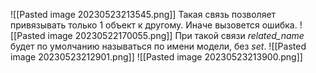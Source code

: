 ![[Pasted image 20230523213545.png]]
Такая связь позволяет привязывать только 1 объект к другому. Иначе вызовется ошибка.
![[Pasted image 20230522170055.png]]
При такой связи _related_name_ будет по умолчанию называться по имени модели, без _set_.
![[Pasted image 20230523212901.png]]
![[Pasted image 20230523213900.png]]